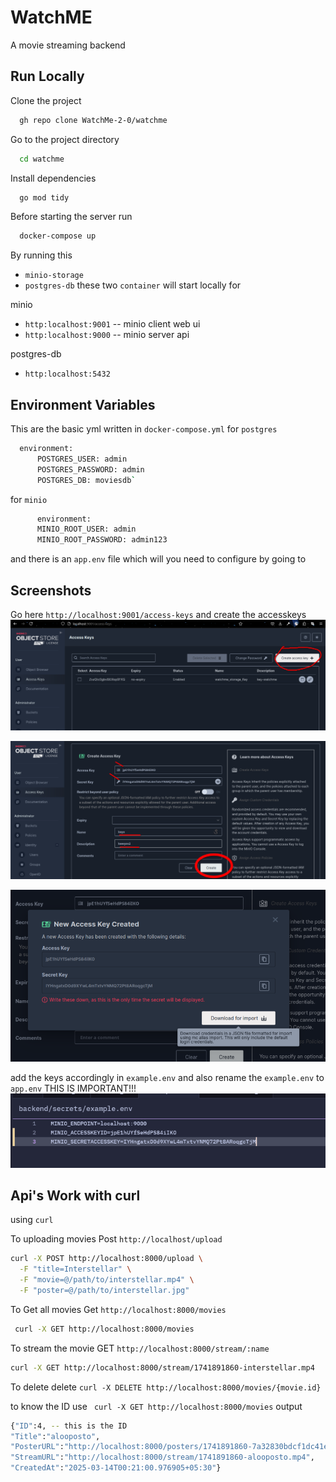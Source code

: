 
# WatchME

A movie streaming backend



## Run Locally

Clone the project

```bash
  gh repo clone WatchMe-2-0/watchme
```

Go to the project directory

```bash
  cd watchme
```

Install dependencies

```bash
  go mod tidy
```

Before starting the server run


```bash
  docker-compose up
```
By running this
- `minio-storage`
- `postgres-db`
these two `container` will start locally for

minio
- `http:localhost:9001` -- minio client web ui
- `http:localhost:9000` -- minio server api

postgres-db
- `http:localhost:5432`


## Environment Variables

This are the basic yml written in `docker-compose.yml`
for `postgres`
```bash
  environment:
      POSTGRES_USER: admin
      POSTGRES_PASSWORD: admin
      POSTGRES_DB: moviesdb`
```
for `minio`
```bash
      environment:
      MINIO_ROOT_USER: admin
      MINIO_ROOT_PASSWORD: admin123
```

and there is an `app.env` file which will you need to configure by going to


## Screenshots
Go here
`http://localhost:9001/access-keys`
and create the accesskeys
![go and create the access keys](ss/Screenshot_20250314_014825.png)

![add name description and create](ss/Screenshot_20250314_015113.png)

![copy accesskeys and secret keys also you can download csv](ss/Screenshot_20250314_015234.png)

add the keys accordingly in `example.env` and also rename the `example.env` to `app.env`
THIS IS IMPORTANT!!!
![pust keys in the file](ss/Screenshot_20250314_015338.png)


## Api's Work with curl


using `curl`

To uploading movies
Post `http://localhost/upload`
```bash
curl -X POST http://localhost:8000/upload \
  -F "title=Interstellar" \
  -F "movie=@/path/to/interstellar.mp4" \
  -F "poster=@/path/to/interstellar.jpg"
```
To Get all movies
Get `http://localhost:8000/movies`
```bash
 curl -X GET http://localhost:8000/movies
```
To stream the movie
GET `http://localhost:8000/stream/:name`
```bash
curl -X GET http://localhost:8000/stream/1741891860-interstellar.mp4
```
To delete
delete `curl -X DELETE http://localhost:8000/movies/{movie.id}`

to know the ID use
` curl -X GET http://localhost:8000/movies`
output
```bash
{"ID":4, -- this is the ID
"Title":"alooposto",
"PosterURL":"http://localhost:8000/posters/1741891860-7a32830bdcf1dc41e5245d6a944406a2.jpg",
"StreamURL":"http://localhost:8000/stream/1741891860-alooposto.mp4",
"CreatedAt":"2025-03-14T00:21:00.976905+05:30"}
```
